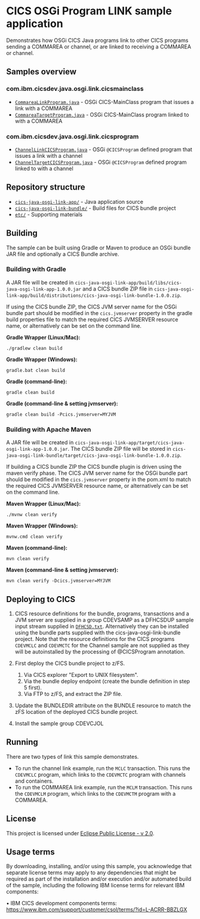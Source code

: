 # CICS OSGi Program LINK sample application

Demonstrates how OSGi CICS Java programs link to other CICS programs sending a COMMAREA or channel, or are linked to receiving a COMMAREA or channel.



## Samples overview
### com.ibm.cicsdev.java.osgi.link.cicsmainclass
* [`CommareaLinkProgram.java`](cics-java-osgi-link-app/src/main/java/com/ibm/cicsdev/java/osgi/link/cicsmainclass/CommareaLinkProgram.java) - OSGi CICS-MainClass program that issues a link with a COMMAREA
* [`CommareaTargetProgram.java`](cics-java-osgi-link-app/src/main/java/com/ibm/cicsdev/java/osgi/link/cicsmainclass/CommareaTargetProgram.java) - OSGi CICS-MainClass program linked to with a COMMAREA

### com.ibm.cicsdev.java.osgi.link.cicsprogram
* [`ChannelLinkCICSProgram.java`](cics-java-osgi-link-app/src/main/java/com/ibm/cicsdev/java/osgi/link/cicsprogram/ChannelLinkCICSProgram.java) - OSGi `@CICSProgram` defined program that issues a link with a channel
* [`ChannelTargetCICSProgram.java`](cics-java-osgi-link-app/src/main/java/com/ibm/cicsdev/java/osgi/link/cicsprogram/ChannelTargetCICSProgram.java) - OSGi `@CICSProgram` defined program linked to with a channel


## Repository structure
* [`cics-java-osgi-link-app/`](cics-java-osgi-link-app) - Java application source
* [`cics-java-osgi-link-bundle/`](cics-java-osgi-link-bundle/) - Build files for CICS bundle project
* [`etc/`](etc) - Supporting materials 


## Building
The sample can be built using Gradle or Maven to produce an OSGi bundle JAR file and optionally a CICS Bundle archive.

### Building with Gradle

A JAR file will be created in `cics-java-osgi-link-app/build/libs/cics-java-osgi-link-app-1.0.0.jar` and a CICS bundle ZIP file in `cics-java-osgi-link-app/build/distributions/cics-java-osgi-link-bundle-1.0.0.zip`.

If using the CICS bundle ZIP, the CICS JVM server name for the OSGi bundle part should be modified in the `cics.jvmserver` property in the gradle build properties file to match the required CICS JVMSERVER resource name, or alternatively can be set on the command line.

**Gradle Wrapper (Linux/Mac):**
```shell
./gradlew clean build
```
**Gradle Wrapper (Windows):**
```shell
gradle.bat clean build
```
**Gradle (command-line):**
```shell
gradle clean build
```
**Gradle (command-line & setting jvmserver):**
```shell
gradle clean build -Pcics.jvmserver=MYJVM
```

### Building with Apache Maven
A JAR file will be created in `cics-java-osgi-link-app/target/cics-java-osgi-link-app-1.0.0.jar`. The CICS bundle ZIP file will be stored in `cics-java-osgi-link-bundle/target/cics-java-osgi-link-bundle-1.0.0.zip`.

If building a CICS bundle ZIP the CICS bundle plugin is driven using the maven verify phase. The CICS JVM server name for the OSGi bundle part should be modified in the `cics.jvmserver` property in the pom.xml to match the required CICS JVMSERVER resource name, or alternatively can be set on the command line.

**Maven Wrapper (Linux/Mac):**
```shell
./mvnw clean verify
```
**Maven Wrapper (Windows):**
```shell
mvnw.cmd clean verify
```
**Maven (command-line):**
```shell
mvn clean verify
```
**Maven (command-line & setting jvmserver):**
```shell
mvn clean verify -Dcics.jvmserver=MYJVM
```

## Deploying to CICS

1. CICS resource definitions for the bundle, programs, transactions and a JVM server are supplied in a group CDEVSAMP as a DFHCSDUP sample input stream supplied in [`DFHCSD.txt`](etc/DFHCSD.txt). Alternatively they can be installed using the bundle parts supplied with the cics-java-osgi-link-bundle project.
Note that the resource definitions for the CICS programs `CDEVMCLC` and `CDEVMCTC` for the Channel sample are not supplied as they will be autoinstalled by the processing of @CICSProgram annotation.

1. First deploy the CICS bundle project to z/FS.
   1. Via CICS explorer "Export to UNIX filesystem".
   2. Via the bundle deploy endpoint (create the bundle definition in step 5 first).
   3. Via FTP to z/FS, and extract the ZIP file.

1. Update the BUNDLEDIR attribute on the BUNDLE resource to match the zFS location of the deployed CICS bundle project. 

1. Install the sample group CDEVCJOL 


## Running
There are two types of link this sample demonstrates.
* To run the channel link example, run the `MCLC` transaction. This runs the `CDEVMCLC` program, which links to the `CDEVMCTC` program with channels and containers.
* To run the COMMAREA link example, run the `MCLM` transaction. This runs the `CDEVMCLM` program, which links to the `CDEVMCTM` program with a COMMAREA.

## License
This project is licensed under [Eclipse Public License - v 2.0](LICENSE).

## Usage terms
By downloading, installing, and/or using this sample, you acknowledge that separate license terms may apply to any dependencies that might be required as part of the installation and/or execution and/or automated build of the sample, including the following IBM license terms for relevant IBM components:

• IBM CICS development components terms: https://www.ibm.com/support/customer/csol/terms/?id=L-ACRR-BBZLGX